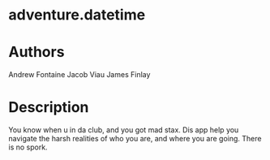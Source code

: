 adventure.datetime
==================

Authors
=======
Andrew Fontaine
Jacob Viau
James Finlay

Description
===========
You know when u in da club, and you got mad stax. Dis app help you navigate the harsh realities of who you are, and where you are going. There is no spork.
